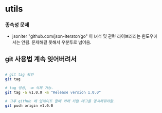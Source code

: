 # utils

### 종속성 문제

- jsoniter "github.com/json-iterator/go" 이 녀석 및 관련 라이브러리는 윈도우에서는 안됨. 문제해결 못해서 우분투로 넘어옴.

## git 사용법 계속 잊어버려서
```bash

# git tag 확인
git tag

# tag 생성, -m 삭제 가능.
git tag -a v1.0.0 -m "Release version 1.0.0"

# 그후 github 에 업데이트 할때 아래 처럼 테그를 명시해줘야함.
git push origin v1.0.0

```
 